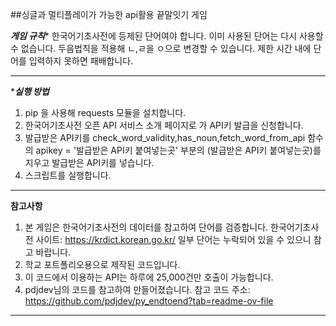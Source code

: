 ##싱글과 멀티플레이가 가능한 api활용 끝말잇기 게임




*******************************************게임 규칙********************************************
 한국어기초사전에 등제된 단어여야 합니다.
 이미 사용된 단어는 다시 사용할 수 없습니다.
 두음법칙을 적용해 ㄴ,ㄹ을 ㅇ으로 변경할 수 있습니다.
 제한 시간 내에 단어를 입력하지 못하면 패배합니다.
************************************************************************************************

********************************************실행 방법*******************************************
1. pip 을 사용해 requests 모듈을 설치합니다.
2. 한국어기초사전 오픈 API 서비스 소개 페이지로 가 API키 발급을 신청합니다.
3. 발급받은 API키를 check_word_validity,has_noun,fetch_word_from_api 함수의
   apikey = '발급받은 API키 붙여넣는곳' 부분의 (발급받은 API키 붙여넣는곳)를 지우고 발급받은 API키를 넣습니다.
4. 스크립트를 실행합니다.
************************************************************************************************

********************************************참고사항********************************************
 1. 본 게임은 한국어기초사전의 데이터를 참고하여 단어를 검증합니다.
    한국어기초사전 사이트: https://krdict.korean.go.kr/
    일부 단어는 누락되어 있을 수 있으니 참고 바랍니다.
 2. 학교 포트폴리오용으로 제작된 코드입니다.
 3. 이 코드에서 이용하는 API는 하루에 25,000건만 호출이 가능합니다.
 4. pdjdev님의 코드를 참고하여 만들어졌습니다.
    참고 코드 주소: https://github.com/pdjdev/py_endtoend?tab=readme-ov-file
************************************************************************************************
